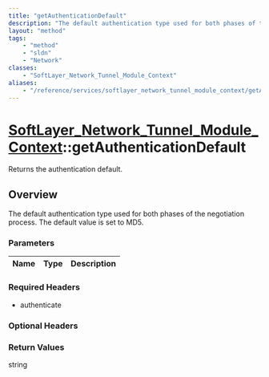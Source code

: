 ```yaml
---
title: "getAuthenticationDefault"
description: "The default authentication type used for both phases of the negotiation process.  The default value is set to MD5."
layout: "method"
tags:
    - "method"
    - "sldn"
    - "Network"
classes:
    - "SoftLayer_Network_Tunnel_Module_Context"
aliases:
    - "/reference/services/softlayer_network_tunnel_module_context/getAuthenticationDefault"
---
```

# [SoftLayer_Network_Tunnel_Module_Context](/reference/services/SoftLayer_Network_Tunnel_Module_Context)::getAuthenticationDefault

Returns the authentication default.


## Overview 
The default authentication type used for both phases of the negotiation process.  The default value is set to MD5. 

### Parameters 
|Name | Type | Description |
| --- | --- | --- |


### Required Headers
* authenticate

### Optional Headers

### Return Values
string


